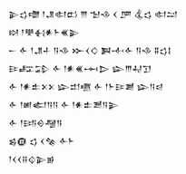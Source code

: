 <div class='block'>
<div class='line'>𒉌𒌓𒈩 𒁹𒂗𒊕𒆗 𒐈 𒈠𒈾 𒌋 𒂆 𒆬𒌓 𒊕𒁺</div>
<div class='line'>𒊭 𒁹𒋧𒈬𒀭𒈨𒌍𒉌</div>
<div class='line'>𒀸 𒅆 𒁹𒂗𒈦 𒀀𒈾 𒁍𒌋𒄭 𒀉𒋾𒅆 𒀀𒈾 𒐉𒌓𒋙</div>
<div class='line'>𒄿𒊐𒁉 𒅆 𒁹𒀭𒌍𒆰𒆕 𒇽𒐈𒄷𒋛</div>
<div class='line'>𒅆 𒁹𒀭𒉺𒉽𒉽 𒇽𒄥𒍠 𒅆 𒁹𒈨𒄿𒋢 𒇽𒀀𒁀</div>
<div class='line'>𒅆 𒁹𒅖𒅗𒀀𒀀 𒅆 𒁹𒀭𒉺𒍪𒀀𒉌</div>
<div class='line'>𒅆 𒁹𒅀𒀪𒆷𒀀</div>
<div class='line'>𒌗𒁈 𒌓 𒌋𒆚 𒅆𒈨</div>
<div class='line'>𒁹𒌋𒌋𒍝𒌒𒉌𒂊</div>
</div>
